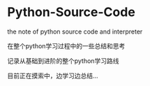 # Python-Source-Code
the note of python source code and interpreter

在整个python学习过程中的一些总结和思考

记录从基础到进阶的整个python学习路线

目前正在摸索中，边学习边总结...

